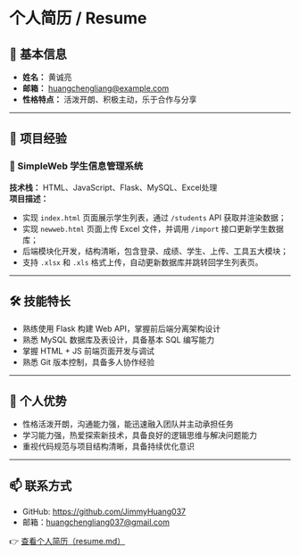 # 个人简历 / Resume

## 👤 基本信息

- **姓名：** 黄诚亮
- **邮箱：** huangchengliang@example.com
- **性格特点：** 活泼开朗、积极主动，乐于合作与分享

---

## 💼 项目经验

### 🎯 SimpleWeb 学生信息管理系统
**技术栈：** HTML、JavaScript、Flask、MySQL、Excel处理  
**项目描述：**
- 实现 `index.html` 页面展示学生列表，通过 `/students` API 获取并渲染数据；
- 实现 `newweb.html` 页面上传 Excel 文件，并调用 `/import` 接口更新学生数据库；
- 后端模块化开发，结构清晰，包含登录、成绩、学生、上传、工具五大模块；
- 支持 `.xlsx` 和 `.xls` 格式上传，自动更新数据库并跳转回学生列表页。

---

## 🛠 技能特长

- 熟练使用 Flask 构建 Web API，掌握前后端分离架构设计
- 熟悉 MySQL 数据库及表设计，具备基本 SQL 编写能力
- 掌握 HTML + JS 前端页面开发与调试
- 熟悉 Git 版本控制，具备多人协作经验

---

## 🧠 个人优势

- 性格活泼开朗，沟通能力强，能迅速融入团队并主动承担任务
- 学习能力强，热爱探索新技术，具备良好的逻辑思维与解决问题能力
- 重视代码规范与项目结构清晰，具备持续优化意识

---

## 📫 联系方式

- GitHub: https://github.com/JimmyHuang037
- 邮箱：huangchengliang037@gmail.com

👉 [查看个人简历（resume.md）](./resume.md)

